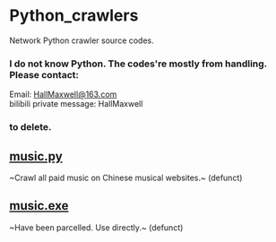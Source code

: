 # Python_crawlers
Network Python crawler source codes.
### I do not know Python. The codes're mostly from handling. Please contact:
Email: HallMaxwell@163.com <br>
bilibili private message: HallMaxwell
### to delete.
## [music.py](https://github.com/HallMaxwell/Python_crawlers/blob/main/crawlers/music.py)
~Crawl all paid music on Chinese musical websites.~ (defunct)
## [music.exe](https://github.com/HallMaxwell/Python_crawlers/blob/main/crawlers/disk/music.exe)
~Have been parcelled. Use directly.~ (defunct)
